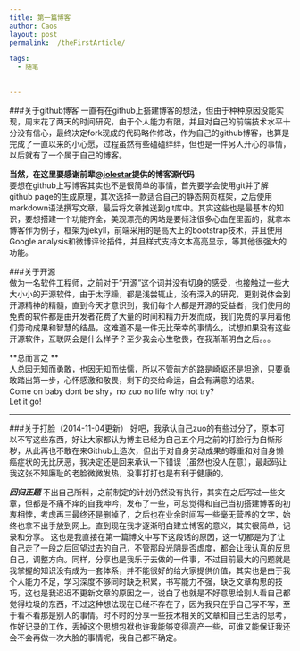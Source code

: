 ```yaml
---
title: 第一篇博客
author: Caos
layout: post
permalink:  /theFirstArticle/

tags:
  - 随笔
  
  
---
```


###关于github博客
一直有在github上搭建博客的想法，但由于种种原因没能实现，周末花了两天的时间研究，由于个人能力有限，并且对自己的前端技术水平十分没有信心，最终决定fork现成的代码略作修改，作为自己的github博客，也算是完成了一直以来的小心愿，过程虽然有些磕磕绊绊，但也是一件另人开心的事情，以后就有了一个属于自己的博客。 

<!--more-->

**当然，在这里要感谢前辈[@jolestar][1]提供的博客源代码**  
要想在github上写博客其实也不是很简单的事情，首先要学会使用git并了解github page的生成原理，其次选择一款适合自己的静态网页框架，之后使用markdown语法撰写文章，最后将文章推送到git库中。其实这些也是最基本的知识，要想搭建一个功能齐全，美观漂亮的网站是要倾注很多心血在里面的，就拿本博客作为例子，框架为jekyll，前端采用的是高大上的bootstrap技术，并且使用Google analysis和微博评论插件，并且样式支持文本高亮显示，等其他很强大的功能。 



###关于开源  
做为一名软件工程师，之前对于“开源”这个词并没有切身的感受，也接触过一些大大小小的开源软件，由于太浮躁，都是浅尝辄止，没有深入的研究，更别说体会到开源精神的精髓，直到今天才意识到，我们每个人都是开源的受益者，我们使用的免费的软件都是由开发者花费了大量的时间和精力开发而成，我们免费的享用着他们劳动成果和智慧的结晶，这难道不是一件无比荣幸的事情么，试想如果没有这些开源软件，互联网会是什么样子？至少我会心生敬畏，在我渐渐明白之后。。。


**总而言之 **  
人总因无知而勇敢，也因无知而怯懦，所以不管前方的路是崎岖还是坦途，只要勇敢踏出第一步，心怀感激和敬畏，剩下的交给命运，自会有满意的结果。  
Come on baby dont be shy，no zuo no life why not try?  
Let it go!

---
###关于打脸（2014-11-04更新）
好吧，我承认自己zuo的有些过分了，原本可以不写这些东西，好让大家都认为博主已经为自己五个月之前的打脸行为自惭形秽，从此再也不敢在来Github上造次，但出于对自身劳动成果的尊重和对自身懒癌症状的无比厌恶，我决定还是回来承认一下错误（虽然也没人在意），最起码让我这张不知廉耻的老脸微微发热，没事打打也是有利于健康的。

***回归正题***
不出自己所料，之前制定的计划仍然没有执行，其实在之后写过一些文章，但都是不痛不痒的自我呻吟，发布了一些，可总觉得和自己当初搭建博客的初衷相悖，考虑再三最终还是删掉了，之后也在业余时间写一些毫无营养的文字，始终也拿不出手放到网上。直到现在我才逐渐明白建立博客的意义，其实很简单，记录和分享。
这也是我直接在第一篇博文中写下这段话的原因，这一切都是为了让自己走了一段之后回望过去的自己，不管那段光阴是否虚度，都会让我认真的反思自己，调整方向。同样，分享也是我乐于去做的一件事，不过目前最大的问题就是我掌握的知识没有成为一套体系，并不能很好的给大家提供价值，其实也是由于我个人能力不足，学习深度不够同时缺乏积累，书写能力不强，缺乏文章构思的技巧，这也是我迟迟不更新文章的原因之一，说白了也就是不好意思给别人看自己都觉得垃圾的东西，不过这种想法现在已经不存在了，因为我只在乎自己写不写，至于看不看那是别人的事情。时不时的分享一些技术相关的文章和自己生活的思考，作好记录的工作，丢掉这个思想包袱也许我能够变得高产一些，可谁又能保证我还会不会再做一次大脸的事情呢，我自己都不确定。






[1]: http://jolestar.com/